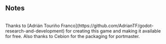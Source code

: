 ## Notes
<br/>
Thanks to [Adrián Touriño Franco](https://github.com/AdrianTF/godot-research-and-development) for creating this game and making it available for free.  Also thanks to Cebion for the packaging for portmaster.
<br/>

